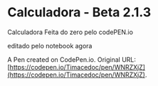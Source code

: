 # Calculadora - Beta 2.1.3

Calculadora Feita do zero pelo codePEN.io

editado pelo notebook agora

A Pen created on CodePen.io. Original URL: [https://codepen.io/Timacedoc/pen/WNRZXjZ](https://codepen.io/Timacedoc/pen/WNRZXjZ).


